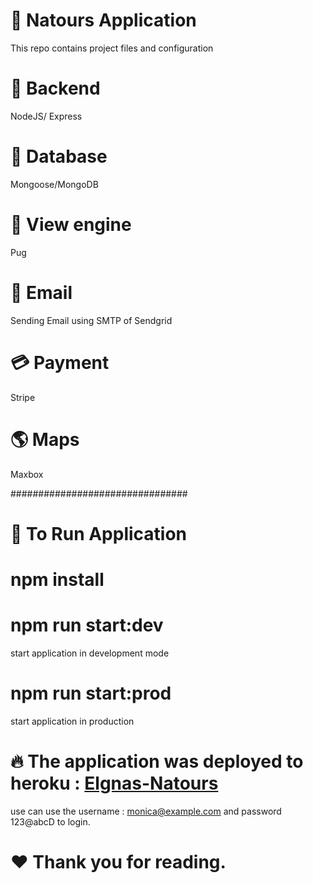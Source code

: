 # 🌲 Natours Application

This repo contains project files and configuration

# :wrench: Backend

NodeJS/ Express

# :department_store: Database

Mongoose/MongoDB

# :page_facing_up: View engine

Pug

# :e-mail: Email

Sending Email using SMTP of Sendgrid

# :credit_card: Payment

Stripe

# :earth_americas: Maps

Maxbox

################################

# :ghost: To Run Application

# npm install

# npm run start:dev

start application in development mode

# npm run start:prod

start application in production

# 🔥 The application was deployed to heroku : [Elgnas-Natours](https://elgnas-natours.herokuapp.com/)

use can use the username : monica@example.com and password 123@abcD to login.

# ❤️ Thank you for reading.
